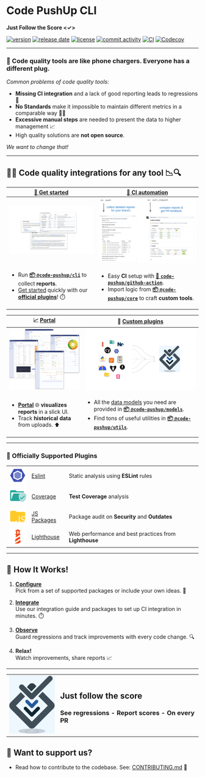 # Code PushUp CLI

**Just Follow the Score <✓>**

[![version](https://img.shields.io/github/package-json/v/code-pushup/cli)](https://www.npmjs.com/package/%40code-pushup%2Fcli)
[![release date](https://img.shields.io/github/release-date/code-pushup/cli)](https://github.com/code-pushup/cli/releases)
[![license](https://img.shields.io/github/license/code-pushup/cli)](https://opensource.org/licenses/MIT)
[![commit activity](https://img.shields.io/github/commit-activity/m/code-pushup/cli)](https://github.com/code-pushup/cli/pulse/monthly)
[![CI](https://github.com/code-pushup/cli/actions/workflows/ci.yml/badge.svg?branch=main)](https://github.com/code-pushup/cli/actions/workflows/ci.yml?query=branch%3Amain)
[![Codecov](https://codecov.io/gh/code-pushup/cli/branch/main/graph/badge.svg?token=Y7V489JZ4A)](https://codecov.io/gh/code-pushup/cli)

---

### 🔌 Code quality tools are like phone chargers. Everyone has a different plug.

_Common problems of code quality tools:_

- **Missing CI integration** and a lack of good reporting leads to regressions 🧟
- **No Standards** make it impossible to maintain different metrics in a comparable way 🧑‍🦯
- **Excessive manual steps** are needed to present the data to higher management 📈
- High quality solutions are **not open source**.

_We want to change that!_

---

## 🔎🔬 Code quality integrations for any tool 📉🔍

| [🚀 Get started](./packages/cli/README.md#getting-started)️                                                                                                                                                                                   | [🤖 CI automation](https://github.com/marketplace/actions/code-pushup)                                                                                                                                                                       |
| ------------------------------------------------------------------------------------------------------------------------------------------------------------------------------------------------------------------------------ | ----------------------------------------------------------------------------------------------------------------------------------------------------------------------------------------------------------------------- |
| <a href="./packages/cli/README.md#getting-started"><img alt="Getting started cover image" title="Getting started with code-pushup" src="packages/cli/docs/images/getting-started-cover.png" max-height="200" width="auto"></a> | <a href="./packages/cli/README.md#-ci-automation"><img alt="CI Automation cover" title="CI automation guide" src="docs/images/gh-action.png" max-height="200" width="auto"></a>                                         |
| <ul><li>Run **[📦 `@code-pushup/cli`](./packages/cli#readme)** to collect **reports**.</li><li>[Get started](./packages/cli/README.md#getting-started) quickly with our [**official plugins**](#-officially-supported-plugins)! ⏱️</li></ul> | <ul><li>Easy **CI** setup with **[🤖 `code-pushup/github-action`](https://github.com/marketplace/actions/code-pushup)**.</li><li>Import logic from **[📦 `@code-pushup/core`](./packages/core#readme)** to craft **custom tools**.</li></ul> |

| 📈 [Portal](https://code-pushup.dev#portal)️                                                                                                                                                                                      | 🔌 [Custom plugins](./packages/cli/docs/custom-plugins.md)                                                                                                                                                           |
| --------------------------------------------------------------------------------------------------------------------------------------------------------------------------------------------------------------------------------- | -------------------------------------------------------------------------------------------------------------------------------------------------------------------------------------------------------------------- |
| <a href="#portal-integration"><img alt="Portal integration cover image" title="Inetegrate code-pushup portal" src="packages/cli/docs/images/portal-cover.png" max-height="200" width="auto"></a>                                  | <a href="#custom-plugins"><img alt="Custom plugins" title="Create custom code-pushup plugins" src="docs/images/code-pushup-custom-plugins.png" max-height="200" width="auto"></a>                                    |
| <ul><li>**[Portal](https://code-pushup.dev#portal)** 🌐 **visualizes reports** in a slick UI.</li><li>Track **historical data** from uploads. ⬆️</li></ul>                                       | <ul><li>All the [data models](./packages/models/docs/models-reference.md) you need are provided in **[📦 `@code-pushup/models`](./packages/models/README.md)**.</li><li>Find tons of useful utilities in **[📦 `@code-pushup/utils`](./packages/utils/README.md)**.</li></ul> |

---

### 🔌 Officially Supported Plugins

|                                                                |                                                     |                                                        |
| -------------------------------------------------------------- | --------------------------------------------------- | ------------------------------------------------------ |
| <img width="50" src="docs/images/plugin-eslint.icon.png">      | [Eslint](./packages/plugin-eslint#readme)           | Static analysis using **ESLint** rules                 |
| <img width="50" src="docs/images/plugin-coverage.icon.png">    | [Coverage](./packages/plugin-coverage#readme)       | **Test Coverage** analysis                             |
| <img width="50" src="docs/images/plugin-js-packages.icon.png"> | [JS Packages](./packages/plugin-js-packages#readme) | Package audit on **Security** and **Outdates**         |
| <img width="50" src="docs/images/plugin-lighthouse.icon.png">  | [Lighthouse](./packages/plugin-lighthouse#readme)   | Web performance and best practices from **Lighthouse** |

---

## 📝 How It Works!

1. **[Configure](./packages/cli/README.md#getting-started)**  
   Pick from a set of supported packages or include your own ideas. 🧩

2. **[Integrate](https://github.com/marketplace/actions/code-pushup)**  
   Use our integration guide and packages to set up CI integration in minutes. ⏱️

3. **[Observe](https://code-pushup.dev#portal)**  
   Guard regressions and track improvements with every code change. 🔍

4. **Relax!**  
   Watch improvements, share reports 📈

---

<table>
<tr>
<td>
<img alt="Code-Pushup Logo" src="./packages/cli/docs/images/code-pushup-logo.png" width="130px"> 
</td>
<td>
<h2>Just follow the score</h2>
<h3>See regressions - Report scores - On every PR</h3>
<!-- link when web landing is ready <a href="./packages/cli/README.md#getting-started">Try our paid features</a> -->
</td>
</tr>
</table>

## 💖 Want to support us?

- Read how to contribute to the codebase. See: [CONTRIBUTING.md](./CONTRIBUTING.md) 🤝
<!-- link when sponsorships are ready [Sponsor](./CONTRIBUTING.md) -->
